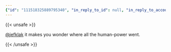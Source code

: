 ```yaml
---
{"id": "111518325889795340", "in_reply_to_id": null, "in_reply_to_account_id": "109563727763050382", "sensitive": false, "spoiler_text": "", "visibility": "unlisted", "language": "en", "replies_count": 0, "reblogs_count": 0, "favourites_count": 0, "edited_at": null, "reblog": null, "application": {"name": "Tusky", "website": "https://tusky.app"}, "account": {"id": "108219415927856966", "username": "brozek", "acct": "brozek", "display_name": "Brandon Rozek", "url": "https://fosstodon.org/@brozek", "uri": "https://fosstodon.org/users/brozek", "avatar": "https://cdn.fosstodon.org/accounts/avatars/108/219/415/927/856/966/original/bae9f46f23936e79.jpg", "avatar_static": "https://cdn.fosstodon.org/accounts/avatars/108/219/415/927/856/966/original/bae9f46f23936e79.jpg", "header": "https://fosstodon.org/headers/original/missing.png", "header_static": "https://fosstodon.org/headers/original/missing.png", "noindex": true, "roles": []}, "media_attachments": [], "mentions": [{"id": "109563727763050382", "username": "jefklak", "url": "https://dosgame.club/@jefklak", "acct": "jefklak@dosgame.club"}], "tags": [], "emojis": [], "card": null, "poll": null, "syndication": "https://fosstodon.org/@brozek/111518325889795340", "date": "2023-12-03T20:16:51.356Z"}
---
```

{{< unsafe >}}
<p><span class="h-card" translate="no"><a href="https://dosgame.club/@jefklak" class="u-url mention">@<span>jefklak</span></a></span> it makes you wonder where all the human-power went.</p>
{{< /unsafe >}}
